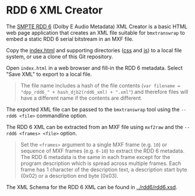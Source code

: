# RDD 6 XML Creator

The [SMPTE RDD 6](https://ieeexplore.ieee.org/document/7290141) (Dolby E Audio Metadata) XML Creator is a basic HTML web page application that creates an XML file suitable for `bmxtranswrap` to embed a static RDD 6 serial bitstream in an MXF file.

Copy the [index.html](./index.html) and supporting directories ([css](./css) and [js](./js)) to a local file system, or use a clone of this Git repository.

Open `index.html` in a web browser and fill-in the RDD 6 metadata. Select "Save XML" to export to a local file.

>The file name includes a hash of the file contents (`var filename = "dpp_rdd6_" + hash_djb2(rdd6_xml) + ".xml"`) and therefore files will have a different name if the contents are different.

The exported XML file can be passed to the `bmxtranswrap` tool using the `--rdd6 <file>` commandline option.

The RDD 6 XML can be extracted from an MXF file using `mxf2raw` and the `--rdd6 <frames> <file>` option.

> Set the `<frames>` argument to a single MXF frame (e.g. `10`) or sequence of MXF frames (e.g. `0-10`) to extract the RDD 6 metadata. The RDD 6 metadata is the same in each frame except for the program description which is spread across multiple frames. Each frame has 1 character of the description text, a description start byte (0x02) or a description end byte (0x03).

The XML Schema for the RDD 6 XML can be found in [../rdd6/rdd6.xsd](../rdd6/rdd6.xsd).